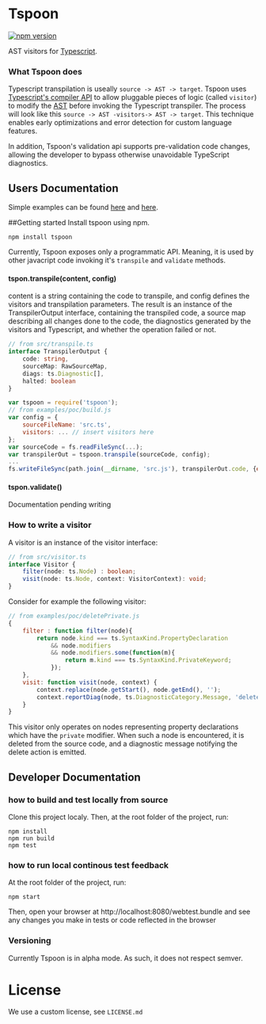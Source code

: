 # Tspoon
[![npm version](https://badge.fury.io/js/tspoon.svg)](https://badge.fury.io/js/tspoon)

AST visitors for [Typescript](https://github.com/Microsoft/TypeScript).
### What Tspoon does

Typescript transpilation is useally ```source -> AST -> target```. Tspoon uses [Typescript's compiler API](https://github.com/Microsoft/TypeScript/wiki/Using-the-Compiler-API) to allow pluggable pieces of logic (called ```visitor```) to modify the [AST](https://en.wikipedia.org/wiki/Abstract_syntax_tree) before invoking the Typescript transpiler. The process will look like this ```source -> AST -visitors-> AST -> target```. This technique enables early optimizations and error detection for custom language features.

In addition, Tspoon's validation api supports pre-validation code changes, allowing the developer to bypass otherwise unavoidable TypeScript diagnostics.


## Users Documentation
Simple examples can be found [here](https://github.com/wix/tspoon/tree/master/examples/poc) and [here](https://github.com/wix/tspoon/tree/master/examples/readme).

##Getting started
Install tspoon using npm.

```npm install tspoon```

Currently, Tspoon exposes only a programmatic API. Meaning, it is used by other javacript code invoking it's ```transpile``` and ```validate``` methods.
#### tspon.transpile(content, config)
content is a string containing the code to transpile, and config defines the visitors and transpilation parameters.
The result is an instance of the TranspilerOutput interface, containing the transpiled code, a source map describing all changes done to the code, the diagnostics generated by the visitors and Typescript, and whether the operation failed or not.
```typescript
// from src/transpile.ts
interface TranspilerOutput {
	code: string,
	sourceMap: RawSourceMap,
	diags: ts.Diagnostic[],
	halted: boolean
}
```

```javascript
var tspoon = require('tspoon');
// from examples/poc/build.js
var config = {
    sourceFileName: 'src.ts',
    visitors: ... // insert visitors here
};
var sourceCode = fs.readFileSync(...);
var transpilerOut = tspoon.transpile(sourceCode, config);
...
fs.writeFileSync(path.join(__dirname, 'src.js'), transpilerOut.code, {encoding:'utf8'});
```
#### tspon.validate()
Documentation pending writing

### How to write a visitor
A visitor is an instance of the visitor interface:
```typescript
// from src/visitor.ts
interface Visitor {
	filter(node: ts.Node) : boolean;
	visit(node: ts.Node, context: VisitorContext): void;
}
```
Consider for example the following visitor:
```javascript
// from examples/poc/deletePrivate.js
{
	filter : function filter(node){
		return node.kind === ts.SyntaxKind.PropertyDeclaration
			&& node.modifiers
			&& node.modifiers.some(function(m){
				return m.kind === ts.SyntaxKind.PrivateKeyword;
			});
	},
	visit: function visit(node, context) {
		context.replace(node.getStart(), node.getEnd(), '');
		context.reportDiag(node, ts.DiagnosticCategory.Message, 'deleted field "' + node.getText()+'"', false);
	}
}
```
This visitor only operates on nodes representing property declarations which have the ```private``` modifier. When such a node is encountered, it is deleted from the source code, and a diagnostic message notifying the delete action is emitted.

## Developer Documentation

### how to build and test locally from source
Clone this project localy.
Then, at the root folder of the project, run:
```shell
npm install
npm run build
npm test
```
### how to run local continous test feedback
At the root folder of the project, run:
```shell
npm start
```
Then, open your browser at http://localhost:8080/webtest.bundle
and see any changes you make in tests or code reflected in the browser

### Versioning
Currently Tspoon is in alpha mode. As such, it does not respect semver.

# License
We use a custom license, see ```LICENSE.md```

